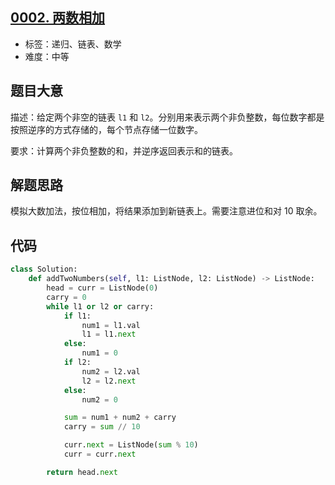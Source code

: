 ## [0002. 两数相加](https://leetcode-cn.com/problems/add-two-numbers/)

- 标签：递归、链表、数学
- 难度：中等

## 题目大意

描述：给定两个非空的链表 `l1` 和 `l2`。分别用来表示两个非负整数，每位数字都是按照逆序的方式存储的，每个节点存储一位数字。

要求：计算两个非负整数的和，并逆序返回表示和的链表。

## 解题思路

模拟大数加法，按位相加，将结果添加到新链表上。需要注意进位和对 10 取余。

## 代码

```Python
class Solution:
    def addTwoNumbers(self, l1: ListNode, l2: ListNode) -> ListNode:
        head = curr = ListNode(0)
        carry = 0
        while l1 or l2 or carry:
            if l1:
                num1 = l1.val
                l1 = l1.next
            else:
                num1 = 0
            if l2:
                num2 = l2.val
                l2 = l2.next
            else:
                num2 = 0

            sum = num1 + num2 + carry
            carry = sum // 10

            curr.next = ListNode(sum % 10)
            curr = curr.next

        return head.next
```


